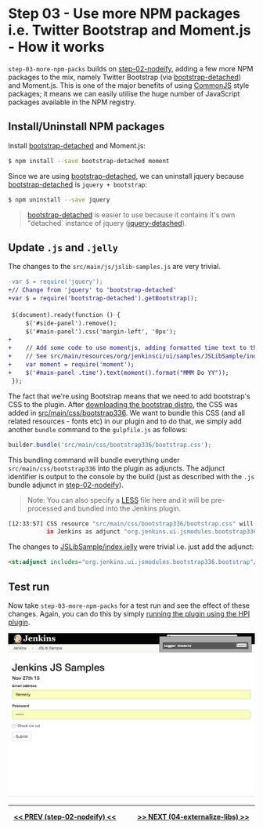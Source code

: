 # Step 03 - Use more NPM packages i.e. Twitter Bootstrap and Moment.js - How it works
`step-03-more-npm-packs` builds on <a href="../../../tree/master/step-02-nodeify">step-02-nodeify</a>, adding a few more
NPM packages to the mix, namely Twitter Bootstrap (via [bootstrap-detached])
and Moment.js. This is one of the major benefits of using [CommonJS] style packages; it means we can easily utilise
the huge number of JavaScript packages available in the NPM registry.

## Install/Uninstall NPM packages
Install [bootstrap-detached] and Moment.js:

```sh
$ npm install --save bootstrap-detached moment
```

Since we are using [bootstrap-detached], we can uninstall jquery because [bootstrap-detached]
is `jquery + bootstrap`:

```sh
$ npm uninstall --save jquery
```

> [bootstrap-detached] is easier to use because it contains it's own "detached` instance of jquery ([jquery-detached]). 

## Update `.js` and `.jelly`
The changes to the `src/main/js/jslib-samples.js` are very trivial.
 
```diff
-var $ = require('jquery');
+// Change from 'jquery' to 'bootstrap-detached' 
+var $ = require('bootstrap-detached').getBootstrap();
 
 $(document).ready(function () {    
     $('#side-panel').remove();
     $('#main-panel').css('margin-left', '0px');
+    
+    // Add some code to use momentjs, adding formatted time text to the page.
+    // See src/main/resources/org/jenkinsci/ui/samples/JSLibSample/index.jelly.
+    var moment = require('moment');
+    $('#main-panel .time').text(moment().format("MMM Do YY"));
 });
```

The fact that we're using Bootstrap means that we need to add bootstrap's CSS to the plugin. After [downloading the
bootstrap distro](http://getbootstrap.com/getting-started/), the CSS was added in
[src/main/css/bootstrap336](src/main/css/bootstrap336). We want to bundle this CSS (and all related 
resources - fonts etc) in our plugin and to do that, we simply add another `bundle`
command to the `gulpfile.js` as follows:

```javascript
builder.bundle('src/main/css/bootstrap336/bootstrap.css');
```

This bundling command will bundle everything under `src/main/css/bootstrap336` into the plugin as adjuncts. The
adjunct identifier is output to the console by the build (just as described with the `.js` bundle adjunct
in <a href="../../../tree/master/step-02-nodeify">step-02-nodeify</a>).

> Note: You can also specify a [LESS](http://lesscss.org/) file here and it will be pre-processed and bundled into the Jenkins plugin.

```sh
[12:33:57] CSS resource "src/main/css/bootstrap336/bootstrap.css" will be available
           in Jenkins as adjunct "org.jenkins.ui.jsmodules.bootstrap336.bootstrap".
```

The changes to [JSLibSample/index.jelly](src/main/resources/org/jenkinsci/ui/samples/JSLibSample/index.jelly) were trivial
i.e. just add the adjunct:

```html
<st:adjunct includes="org.jenkins.ui.jsmodules.bootstrap336.bootstrap"/>
```

## Test run
Now take `step-03-more-npm-packs` for a test run and see the effect of these changes. 
Again, you can do this by simply [running the plugin using the HPI plugin](https://wiki.jenkins-ci.org/display/JENKINS/Plugin+tutorial#Plugintutorial-DebuggingaPlugin).

![root action page](img/root-action-page.png)

<hr/>
<p align="center">
<b><a href="../../../tree/master/step-02-nodeify">&lt;&lt; PREV (step-02-nodeify) &lt;&lt;</a>  &nbsp;&nbsp;&nbsp;&nbsp;&nbsp;&nbsp;&nbsp;&nbsp;&nbsp;&nbsp;&nbsp;  <a href="../../../tree/master/step-04-externalize-libs">&gt;&gt; NEXT (04-externalize-libs) &gt;&gt;</a></b>
</p>

[Node.js]: https://nodejs.org
[Gulp]: https://github.com/gulpjs/gulp
[jenkins-js-builder]: https://github.com/jenkinsci/js-builder
[jenkins-js-modules]: https://github.com/jenkinsci/js-modules
[CommonJS]: http://www.commonjs.org/
[jquery-detached]: https://github.com/tfennelly/jquery-detached
[bootstrap-detached]: https://github.com/tfennelly/bootstrap-detached
[Browserify]: http://browserify.org/
[bundle]: https://github.com/jenkinsci/js-modules/blob/master/FAQs.md#what-is-the-difference-between-a-module-and-a-bundle

